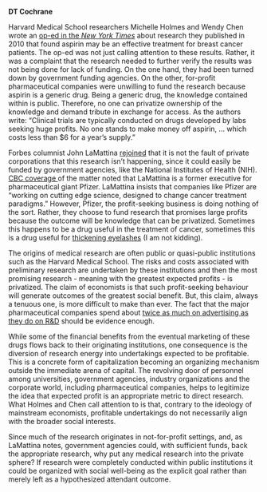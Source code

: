 <b>DT Cochrane</b>

Harvard Medical School researchers Michelle Holmes and Wendy Chen wrote an <a href="http://www.nytimes.com/2014/05/20/opinion/a-cancer-treatment-in-your-medicine-cabinet.html" target="_blank" rel="noopener noreferrer">op-ed in the <em>New York Times</em></a> about research they published in 2010 that found aspirin may be an effective treatment for breast cancer patients. The op-ed was not just calling attention to these results. Rather, it was a complaint that the research needed to further verify the results was not being done for lack of funding. On the one hand, they had been turned down by government funding agencies. On the other, for-profit pharmaceutical companies were unwilling to fund the research because aspirin is a generic drug. Being a generic drug, the knowledge contained within is public. Therefore, no one can privatize ownership of the knowledge and demand tribute in exchange for access. As the authors write: “Clinical trials are typically conducted on drugs developed by labs seeking huge profits. No one stands to make money off aspirin, … which costs less than $6 for a year’s supply.”

Forbes columnist John LaMattina <a href="http://www.forbes.com/sites/johnlamattina/2014/06/02/can-aspirin-reduce-breast-cancer-deaths-is-pharma-to-blame-for-ignoring-such-studies/">rejoined</a> that it is not the fault of private corporations that this research isn’t happening, since it could easily be funded by government agencies, like the National Institutes of Health (NIH). <a href="http://www.cbc.ca/news/health/can-aspirin-treat-breast-cancer-why-aren-t-we-trying-to-find-out-1.2714640">CBC coverage </a>of the matter noted that LaMattina is a former executive for pharmaceutical giant Pfizer. LaMattina insists that companies like Pfizer are “working on cutting edge science, designed to change cancer treatment paradigms.” However, Pfizer, the profit-seeking business is doing nothing of the sort. Rather, they choose to fund research that promises large profits because the outcome will be knowledge that can be privatized. Sometimes this happens to be a drug useful in the treatment of cancer, sometimes this is a drug useful for <a href="http://www.latisse.com/">thickening eyelashes</a> (I am not kidding).

The origins of medical research are often public or quasi-public institutions such as the Harvard Medical School. The risks and costs associated with preliminary research are undertaken by these institutions and then the most promising research - meaning with the greatest expected profits - is privatized. The claim of economists is that such profit-seeking behaviour will generate outcomes of the greatest social benefit. But, this claim, always a tenuous one, is more difficult to make than ever. The fact that the major pharmaceutical companies spend about <a href="http://www.plosmedicine.org/article/info%3Adoi%2F10.1371%2Fjournal.pmed.0050001" target="_blank" rel="noopener noreferrer">twice as much on advertising as they do on R&amp;D</a> should be evidence enough.

While some of the financial benefits from the eventual marketing of these drugs flows back to their originating institutions, one consequence is the diversion of research energy into undertakings expected to be profitable. This is a concrete form of capitalization becoming an organizing mechanism outside the immediate arena of capital. The revolving door of personnel among universities, government agencies, industry organizations and the corporate world, including pharmaceutical companies, helps to legitimize the idea that expected profit is an appropriate metric to direct research. What Holmes and Chen call attention to is that, contrary to the ideology of mainstream economists, profitable undertakings do not necessarily align with the broader social interests.

Since much of the research originates in not-for-profit settings, and, as LaMattina notes, government agencies could, with sufficient funds, back the appropriate research, why put any medical research into the private sphere? If research were completely conducted within public institutions it could be organized with social well-being as the explicit goal rather than merely left as a hypothesized attendant outcome.

